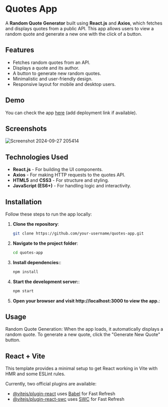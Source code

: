 # Quotes App

A **Random Quote Generator** built using **React.js** and **Axios**, which fetches and displays quotes from a public API. This app allows users to view a random quote and generate a new one with the click of a button.

## Features

- Fetches random quotes from an API.
- Displays a quote and its author.
- A button to generate new random quotes.
- Minimalistic and user-friendly design.
- Responsive layout for mobile and desktop users.

## Demo

You can check the app [here](#) (add deployment link if available).

## Screenshots

![Screenshot 2024-09-27 205414](https://github.com/user-attachments/assets/330f5a41-043d-4837-ba8c-8efcaecd0cd2)

## Technologies Used

- **React.js** - For building the UI components.
- **Axios** - For making HTTP requests to the quotes API.
- **HTML5** and **CSS3** - For structure and styling.
- **JavaScript (ES6+)** - For handling logic and interactivity.

## Installation

Follow these steps to run the app locally:

1. **Clone the repository**:
   ```bash
   git clone https://github.com/your-username/quotes-app.git
2. **Navigate to the project folder**:
   ```bash
   cd quotes-app
3. **Install dependencies:**:
   ```bash
   npm install
4. **Start the development server:**:
   ```bash
   npm start
5. **Open your browser and visit http://localhost:3000 to view the app.**:

   
## Usage

Random Quote Generation: When the app loads, it automatically displays a random quote. To generate a new quote, click the "Generate New Quote" button.

## React + Vite

This template provides a minimal setup to get React working in Vite with HMR and some ESLint rules.

Currently, two official plugins are available:

- [@vitejs/plugin-react](https://github.com/vitejs/vite-plugin-react/blob/main/packages/plugin-react/README.md) uses [Babel](https://babeljs.io/) for Fast Refresh
- [@vitejs/plugin-react-swc](https://github.com/vitejs/vite-plugin-react-swc) uses [SWC](https://swc.rs/) for Fast Refresh
